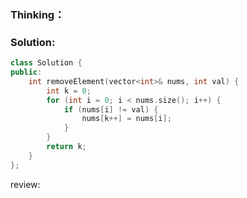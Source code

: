 ### Thinking：

### Solution:

```cpp
class Solution {
public:
    int removeElement(vector<int>& nums, int val) {
        int k = 0;
        for (int i = 0; i < nums.size(); i++) {
	        if (nums[i] != val) {
		        nums[k++] = nums[i];
	        }
        }
        return k;
    }
};
```

review: